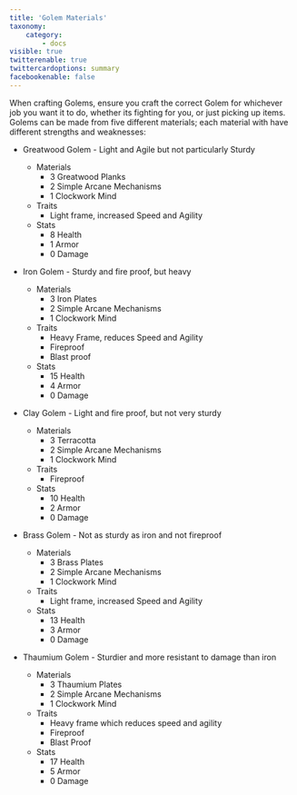 ```yaml
---
title: 'Golem Materials'
taxonomy:
    category:
        - docs
visible: true
twitterenable: true
twittercardoptions: summary
facebookenable: false
---
```


When crafting Golems, ensure you craft the correct Golem for whichever job you want it to do, whether its fighting for you, or just picking up items. Golems can be made from five different materials; each material with have different strengths and weaknesses:

* Greatwood Golem - Light and Agile but not particularly Sturdy
	* Materials
		* 3 Greatwood Planks
		* 2 Simple Arcane Mechanisms
		* 1 Clockwork Mind
	* Traits
		* Light frame, increased Speed and Agility
	* Stats
		* 8 Health
		* 1 Armor
		* 0 Damage

* Iron Golem - Sturdy and fire proof, but heavy
	* Materials
		* 3 Iron Plates
		* 2 Simple Arcane Mechanisms
		* 1 Clockwork Mind
	* Traits
		* Heavy Frame, reduces Speed and Agility
		* Fireproof
		* Blast proof
	* Stats
		* 15 Health
		* 4 Armor
		* 0 Damage

* Clay Golem - Light and fire proof, but not very sturdy
	* Materials
		* 3 Terracotta
		* 2 Simple Arcane Mechanisms
		* 1 Clockwork Mind
	* Traits
		* Fireproof
	* Stats
		* 10 Health
		* 2 Armor
		* 0 Damage

* Brass Golem - Not as sturdy as iron and not fireproof
	* Materials
		* 3 Brass Plates
		* 2 Simple Arcane Mechanisms
		* 1 Clockwork Mind
	* Traits
		* Light frame, increased Speed and Agility
	* Stats
		* 13 Health
		* 3 Armor
		* 0 Damage

* Thaumium Golem - Sturdier and more resistant to damage than iron
	* Materials
		* 3 Thaumium Plates
		* 2 Simple Arcane Mechanisms
		* 1 Clockwork Mind
	* Traits
		* Heavy frame which reduces speed and agility
		* Fireproof
		* Blast Proof
	* Stats
		* 17 Health
		* 5 Armor
		* 0 Damage


